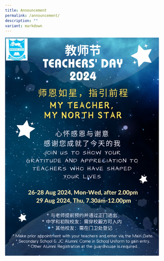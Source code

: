 ```yaml
---
title: Announcement
permalink: /announcement/
description: ""
variant: markdown
---
```

![](/images/TEACHERS__DAY_2024.jpg)